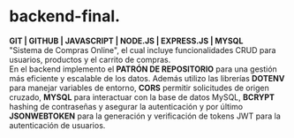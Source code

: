 # backend-final.
**GIT | GITHUB | JAVASCRIPT | NODE.JS | EXPRESS.JS | MYSQL**  
"Sistema de Compras Online", el cual incluye funcionalidades CRUD para usuarios, productos y el carrito de compras.  
En el backend implemento el **PATRÓN DE REPOSITORIO** para una gestión más eficiente y escalable de los datos. Además utilizo las librerías **DOTENV** para manejar variables de entorno, **CORS** permitir solicitudes de origen cruzado, **MYSQL** para interactuar con la base de datos MySQL, **BCRYPT** hashing de contraseñas y asegurar la autenticación y por último **JSONWEBTOKEN** para la generación y verificación de tokens JWT para la autenticación de usuarios.

